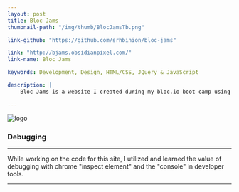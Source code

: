 ```yaml
---
layout: post
title: Bloc Jams
thumbnail-path: "/img/thumb/BlocJamsTb.png"

link-github: "https://github.com/srhbinion/bloc-jams"

link: "http://bjams.obsidianpixel.com/"
link-name: Bloc Jams

keywords: Development, Design, HTML/CSS, JQuery & JavaScript

description: |
    Bloc Jams is a website I created during my bloc.io boot camp using JQuery and vanilla JavaScript. Additionally, this site utilizes bootstrap to maintain the grid system and JavaScript HTML5 Audio library facilitates the use of the best audio on any device and on any browser. Head over to github to see my code.

---
```



![logo](../img/blocjamsMain.png)

### Debugging
---

While working on the code for this site, I utilized and learned the value of debugging with chrome "inspect element" and the "console" in developer tools.

---
